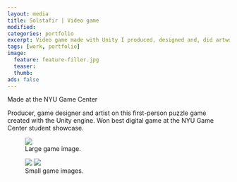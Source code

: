 ```yaml
---
layout: media
title: Solstafir | Video game
modified:
categories: portfolio
excerpt: Video game made with Unity I produced, designed and, did artwork for.
tags: [work, portfolio]
image:
  feature: feature-filler.jpg
  teaser:
  thumb:
ads: false  
---
```

<p>Made at the NYU Game Center </p>

<p>Producer, game designer and artist on this first-person puzzle game created with the Unity engine. Won best digital game at the NYU Game Center student showcase.</p>

<figure class="full">
  <img src="{{ site.url }}/images/{{ page.image.feature }}">
  <figcaption>Large game image.</figcaption>
</figure>

<figure class="half">
  <img src="{{ site.url }}/images/{{ page.image.feature }}">
  <img src="{{ site.url }}/images/{{ page.image.feature }}">
  <figcaption>Small game images.</figcaption>
</figure>
